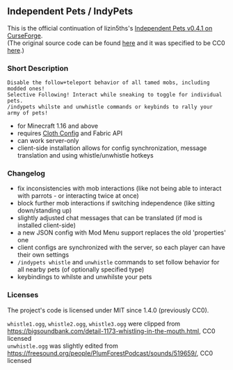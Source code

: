 ## Independent Pets / IndyPets

This is the official continuation of lizin5ths's [Independent Pets v0.4.1 on CurseForge](https://www.curseforge.com/minecraft/mc-mods/indypets).  
(The original source code can be found [here](https://pastebin.com/Q7WX2tUX) and it was specified to be CC0 [here](https://www.curseforge.com/minecraft/mc-mods/indypets?comment=98).)

### Short Description

    Disable the follow+teleport behavior of all tamed mobs, including modded ones!
    Selective Following! Interact while sneaking to toggle for individual pets.
    /indypets whilste and unwhistle commands or keybinds to rally your army of pets!

- for Minecraft 1.16 and above
- requires [Cloth Config](https://www.curseforge.com/minecraft/mc-mods/cloth-config) and Fabric API
- can work server-only
- client-side installation allows for config synchronization, message translation and using whistle/unwhistle hotkeys

### Changelog

- fix inconsistencies with mob interactions (like not being able to interact with parrots - or interacting twice at once)
- block further mob interactions if switching independence (like sitting down/standing up)
- slightly adjusted chat messages that can be translated (if mod is installed client-side)
- a new JSON config with Mod Menu support replaces the old 'properties' one
- client configs are synchronized with the server, so each player can have their own settings
- `/indypets whistle` and `unwhistle` commands to set follow behavior for all nearby pets (of optionally specified type)
- keybindings to whilste and unwhilste your pets

### Licenses

The project's code is licensed under MIT since 1.4.0 (previously CC0).  
  
`whistle1.ogg`, `whistle2.ogg`, `whistle3.ogg` were clipped from https://bigsoundbank.com/detail-1173-whistling-in-the-mouth.html, CC0 licensed  
`unwhistle.ogg` was slightly edited from https://freesound.org/people/PlumForestPodcast/sounds/519659/, CC0 licensed